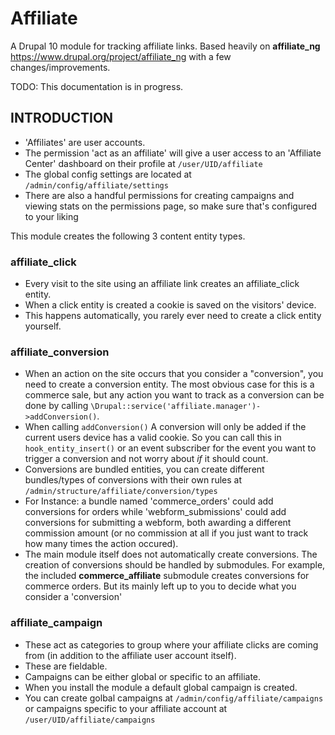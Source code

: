 # Affiliate

A Drupal 10 module for tracking affiliate links.
Based heavily on **affiliate_ng** https://www.drupal.org/project/affiliate_ng with a few changes/improvements.

TODO: This documentation is in progress.

## INTRODUCTION

- 'Affiliates' are user accounts.
- The permission 'act as an affiliate' will give a user access to an 'Affiliate
  Center' dashboard on their profile at `/user/UID/affiliate`
- The global config settings are located at `/admin/config/affiliate/settings`
- There are also a handful permissions for creating campaigns and viewing stats on the permissions page, so make sure that's configured to your liking

This module creates the following 3 content entity types.

### affiliate_click ###

- Every visit to the site using an affiliate link
  creates an affiliate_click entity.
- When a click entity is created a cookie is saved on the visitors' device.
- This happens automatically, you rarely ever need to create a click
  entity yourself.

### affiliate_conversion ###

- When an action on the site occurs that you
  consider a "conversion", you need to create a conversion entity. The most
  obvious case for this is a commerce sale, but any action you want to track as
  a conversion can be done by calling
  `\Drupal::service('affiliate.manager')->addConversion()`.
- When calling
  `addConversion()` A conversion will only be added if the current users device has a valid cookie. So you can call this in
  `hook_entity_insert()` or an event subscriber for the event you want to trigger a conversion and not worry about
  *if* it should count.
- Conversions are bundled entities, you can create different bundles/types of
  conversions with their own rules at `/admin/structure/affiliate/conversion/types`
- For Instance: a bundle named 'commerce_orders' could add conversions for
  orders
  while 'webform_submissions' could add conversions for
  submitting a
  webform, both awarding a different commission amount (or no commission at
  all if you just want to track how many times the action occured).
- The main module itself does not
  automatically create conversions. The creation of conversions should be
  handled by
  submodules. For example, the included **commerce_affiliate** submodule
  creates conversions for commerce orders. But its mainly left up to you to decide what you consider a 'conversion'

### affiliate_campaign ###

- These act as categories to group where your
  affiliate clicks are coming from (in addition to the affiliate user account
  itself).
- These are fieldable.
- Campaigns can be either global or specific to an affiliate.
- When you install the module a default global campaign is created.
- You can create golbal campaigns at
  `/admin/config/affiliate/campaigns` or campaigns specific to your affiliate account at `/user/UID/affiliate/campaigns`




